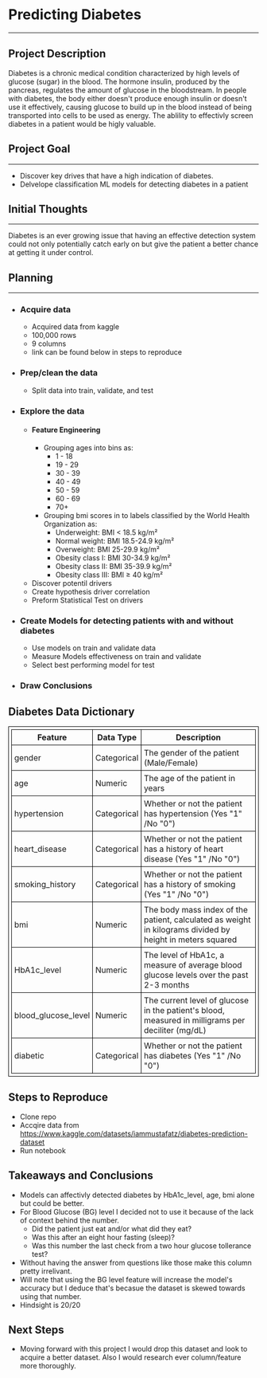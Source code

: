 # Predicting Diabetes 

---

## Project Description

Diabetes is a chronic medical condition characterized by high levels of glucose (sugar) in the blood. The hormone insulin, produced by the pancreas, regulates the amount of glucose in the bloodstream. In people with diabetes, the body either doesn't produce enough insulin or doesn't use it effectively, causing glucose to build up in the blood instead of being transported into cells to be used as energy. The ablility to effectivly screen diabetes in a patient would be higly valuable.  



## Project Goal
--- 
- Discover key drives that have a high indication of diabetes.
- Delvelope classification ML models for detecting diabetes in a patient




## Initial Thoughts
---
Diabetes is an ever growing issue that having an effective detection system could not only potentially catch early on but give the patient a better chance at getting it under control.



## Planning
---
- ### Acquire data 
    - Acquired data from kaggle 
    - 100,000 rows
    - 9 columns
    - link can be found below in steps to reproduce
- ### Prep/clean the data 
    - Split data into train, validate, and test
- ### Explore the data
    - #### Feature Engineering
        - Grouping ages into bins as:
            - 1 - 18
            - 19 - 29
            - 30 - 39
            - 40 - 49
            - 50 - 59
            - 60 -  69
            - 70+
        - Grouping bmi scores in to labels classified by the World Health Organization as:
            - Underweight: BMI < 18.5 kg/m²
            - Normal weight: BMI 18.5-24.9 kg/m²
            - Overweight: BMI 25-29.9 kg/m²
            - Obesity class I: BMI 30-34.9 kg/m²
            - Obesity class II: BMI 35-39.9 kg/m²
            - Obesity class III: BMI ≥ 40 kg/m²
    - Discover potentil drivers 
    - Create hypothesis driver correlation
    - Preform Statistical Test on drivers
- ### Create Models for detecting patients with and without diabetes
    - Use models on train and validate data
    - Measure Models effectiveness on train and validate
    - Select best performing model for test
- ### Draw Conclusions 


<!DOCTYPE html>
<html>
  <head>
    <style>
      table, th, td {
        border: 1px solid black;
        padding: 5px;
      }
    </style>
  </head>
  <body>
    <h2>Diabetes Data Dictionary</h2>
    <table>
      <tr>
        <th>Feature</th>
        <th>Data Type</th>
        <th>Description</th>
      </tr>
      <tr>
        <td>gender</td>
        <td>Categorical</td>
        <td>The gender of the patient (Male/Female)</td>
      </tr>
      <tr>
        <td>age</td>
        <td>Numeric</td>
        <td>The age of the patient in years</td>
      </tr>
      <tr>
        <td>hypertension</td>
        <td>Categorical</td>
        <td>Whether or not the patient has hypertension (Yes "1" /No "0")</td>
      </tr>
      <tr>
        <td>heart_disease</td>
        <td>Categorical</td>
        <td>Whether or not the patient has a history of heart disease (Yes "1" /No "0")</td>
      </tr>
      <tr>
        <td>smoking_history</td>
        <td>Categorical</td>
        <td>Whether or not the patient has a history of smoking (Yes "1" /No "0")</td>
      </tr>
      <tr>
        <td>bmi</td>
        <td>Numeric</td>
        <td>The body mass index of the patient, calculated as weight in kilograms divided by height in meters squared</td>
      </tr>
      <tr>
        <td>HbA1c_level</td>
        <td>Numeric</td>
        <td>The level of HbA1c, a measure of average blood glucose levels over the past 2-3 months</td>
      </tr>
      <tr>
        <td>blood_glucose_level</td>
        <td>Numeric</td>
        <td>The current level of glucose in the patient's blood, measured in milligrams per deciliter (mg/dL)</td>
      </tr>
      <tr>
        <td>diabetic</td>
        <td>Categorical</td>
        <td>Whether or not the patient has diabetes (Yes "1" /No "0")</td>
      </tr>
    </table>
  </body>
</html>


## Steps to Reproduce 
- Clone repo
- Accqire data from https://www.kaggle.com/datasets/iammustafatz/diabetes-prediction-dataset
- Run notebook

## Takeaways and Conclusions
- Models can  affectivly detected diabetes by HbA1c_level, age, bmi alone but could be better.
- For Blood Glucose (BG) level I decided not to use it because of the lack of context behind the number.
    - Did the patient just eat and/or what did they eat?
    - Was this after an eight hour fasting (sleep)? 
    - Was this number the last check from a two hour glucose tollerance test? 
- Without having the  answer from questions like those make this column pretty irrelivant.
- Will note that using the BG level feature will increase the model's accuracy but I deduce that's becasue the dataset is skewed towards using that number.
- Hindsight is 20/20
## Next Steps
- Moving forward with this project I would drop this dataset and look to acquire a better dataset. Also I would research ever column/feature more thoroughly. 
 